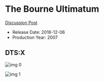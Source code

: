 # The Bourne Ultimatum

[Discussion Post](https://www.avsforum.com/threads/bass-eq-for-filtered-movies.2995212/post-58723724)

* Release Date: 2016-12-06
* Production Year: 2007

## DTS:X

![img 0](https://i.imgur.com/cpbHAtH.jpg)

![img 1](https://i.imgur.com/RUUcfOX.png)

